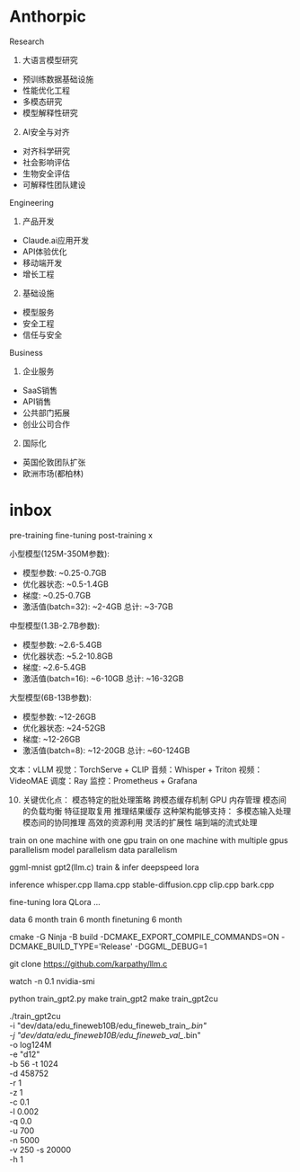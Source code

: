 

# Anthorpic

Research

1. 大语言模型研究
- 预训练数据基础设施
- 性能优化工程
- 多模态研究
- 模型解释性研究

2. AI安全与对齐
- 对齐科学研究
- 社会影响评估
- 生物安全评估
- 可解释性团队建设

Engineering

1. 产品开发
- Claude.ai应用开发
- API体验优化
- 移动端开发
- 增长工程

2. 基础设施
- 模型服务
- 安全工程
- 信任与安全

Business

1. 企业服务
- SaaS销售
- API销售
- 公共部门拓展
- 创业公司合作

2. 国际化
- 英国伦敦团队扩张
- 欧洲市场(都柏林)


# inbox

pre-training
fine-tuning
post-training x

小型模型(125M-350M参数):
- 模型参数: ~0.25-0.7GB
- 优化器状态: ~0.5-1.4GB
- 梯度: ~0.25-0.7GB
- 激活值(batch=32): ~2-4GB
总计: ~3-7GB

中型模型(1.3B-2.7B参数):
- 模型参数: ~2.6-5.4GB
- 优化器状态: ~5.2-10.8GB
- 梯度: ~2.6-5.4GB
- 激活值(batch=16): ~6-10GB
总计: ~16-32GB

大型模型(6B-13B参数):
- 模型参数: ~12-26GB
- 优化器状态: ~24-52GB
- 梯度: ~12-26GB
- 激活值(batch=8): ~12-20GB
总计: ~60-124GB

文本：vLLM
视觉：TorchServe + CLIP
音频：Whisper + Triton
视频：VideoMAE
调度：Ray
监控：Prometheus + Grafana

10. 关键优化点：
模态特定的批处理策略
跨模态缓存机制
GPU 内存管理
模态间的负载均衡
特征提取复用
推理结果缓存
这种架构能够支持：
多模态输入处理
模态间的协同推理
高效的资源利用
灵活的扩展性
端到端的流式处理


train on one machine with one gpu
train on one machine with multiple gpus
parallelism
model parallelism
data parallelism


ggml-mnist gpt2(llm.c)
train & infer
deepspeed lora

inference
whisper.cpp
llama.cpp
stable-diffusion.cpp
clip.cpp
bark.cpp

fine-tuning
lora QLora ...



data 6 month
train 6 month
finetuning 6 month


cmake -G Ninja -B build -DCMAKE_EXPORT_COMPILE_COMMANDS=ON -DCMAKE_BUILD_TYPE='Release' -DGGML_DEBUG=1

git clone https://github.com/karpathy/llm.c

watch -n 0.1 nvidia-smi

python train_gpt2.py
make train_gpt2
make train_gpt2cu


./train_gpt2cu \
    -i "dev/data/edu_fineweb10B/edu_fineweb_train_*.bin" \
    -j "dev/data/edu_fineweb10B/edu_fineweb_val_*.bin" \
    -o log124M \
    -e "d12" \
    -b 56 -t 1024 \
    -d 458752 \
    -r 1 \
    -z 1 \
    -c 0.1 \
    -l 0.002 \
    -q 0.0 \
    -u 700 \
    -n 5000 \
    -v 250 -s 20000 \
    -h 1
